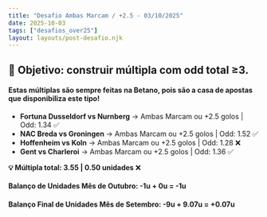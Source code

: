```yaml
---
title: "Desafio Ambas Marcam / +2.5 - 03/10/2025"
date: 2025-10-03
tags: ["desafios_over25"]
layout: layouts/post-desafio.njk
---
```


## 🎯 Objetivo: construir múltipla com odd total ≥3. 

#### Estas múltiplas são sempre feitas na Betano, pois são a casa de apostas que disponibiliza este tipo!

- **Fortuna Dusseldorf vs Nurnberg** → Ambas Marcam ou +2.5 golos | Odd: 1.34 ✅
- **NAC Breda vs Groningen** → Ambas Marcam ou +2.5 golos | Odd: 1.52 ✅
- **Hoffenheim vs Koln** → Ambas Marcam ou +2.5 golos | Odd: 1.28 ❌
- **Gent vs Charleroi** → Ambas Marcam ou +2.5 golos | Odd: 1.36 ✅

**💡 Múltipla total: 3.55 | 0.50 unidades** ❌

#### Balanço de Unidades Mês de Outubro: -1u + 0u = -1u

#### Balanço Final de Unidades Mês de Setembro: -9u + 9.07u = +0.07u